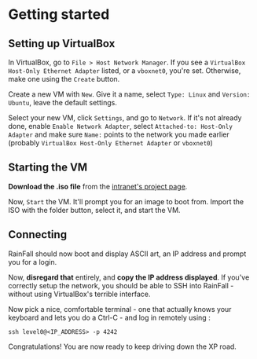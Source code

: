 # Getting started

## Setting up VirtualBox

In VirtualBox, go to `File > Host Network Manager`. If you see a `VirtualBox Host-Only Ethernet Adapter` listed, or a `vboxnet0`, you're set. Otherwise, make one using the `Create` button.

Create a new VM with `New`. Give it a name, select `Type: Linux` and `Version: Ubuntu`, leave the default settings.

Select your new VM, click `Settings`, and go to `Network`. If it's not already done, enable `Enable Network Adapter`, select `Attached-to: Host-Only Adapter` and make sure `Name:` points to the network you made earlier (probably `VirtualBox Host-Only Ethernet Adapter` or `vboxnet0`)

## Starting the VM

**Download the .iso file** from the [intranet's project page](https://projects.intra.42.fr/projects/42cursus-rainfall).

Now, `Start` the VM. It'll prompt you for an image to boot from. Import the ISO with the folder button, select it, and start the VM.

## Connecting

RainFall should now boot and display ASCII art, an IP address and prompt you for a login.

Now, **disregard that** entirely, and **copy the IP address displayed**. If you've correctly setup the network, you should be able to SSH into RainFall - without using VirtualBox's terrible interface.

Now pick a nice, comfortable terminal - one that actually knows your keyboard and lets you do a Ctrl-C - and log in remotely using :

```
ssh level0@<IP_ADDRESS> -p 4242
```

Congratulations! You are now ready to keep driving down the XP road.